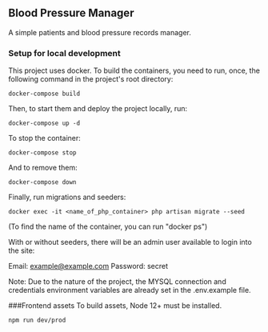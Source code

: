 ## Blood Pressure Manager

A simple patients and blood pressure records manager.

### Setup for local development
This project uses docker. To build the containers, you need to run, once, the following command in the project's root directory:

```
docker-compose build
```

Then, to start them and deploy the project locally, run:

```
docker-compose up -d
```

To stop the container:

```
docker-compose stop
```

And to remove them:

```
docker-compose down
```

Finally, run migrations and seeders:
```
docker exec -it <name_of_php_container> php artisan migrate --seed
```

(To find the name of the container, you can run "docker ps")

With or without seeders, there will be an admin user available to login into the site:

Email: example@example.com
Password: secret

Note: Due to the nature of the project, the MYSQL connection and credentials environment variables are already set in the .env.example file.

###Frontend assets
To build assets, Node 12+ must be installed.

```
npm run dev/prod
```
